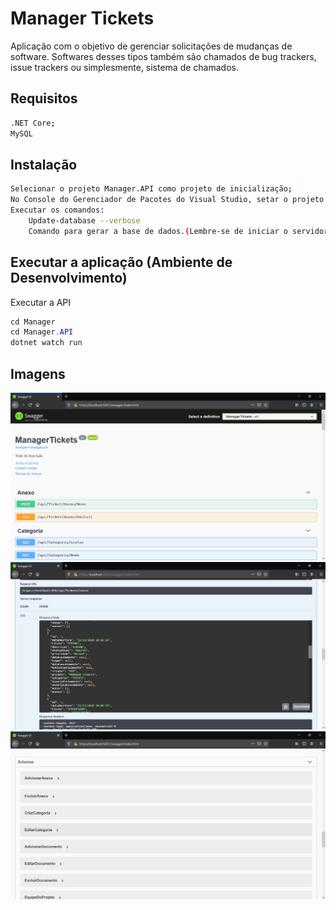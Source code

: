 # Manager Tickets

Aplicação com o objetivo de gerenciar solicitações de mudanças de software. Softwares desses tipos também são chamados de bug trackers,
issue trackers ou simplesmente, sistema de chamados.


## Requisitos

``` bash
.NET Core;
MySQL
```

## Instalação

``` bash
Selecionar o projeto Manager.API como projeto de inicialização;
No Console do Gerenciador de Pacotes do Visual Studio, setar o projeto padrão: Manager.Infra.Data
Executar os comandos:
	Update-database --verbose
	Comando para gerar a base de dados.(Lembre-se de iniciar o servidor do MySQL)
```


## Executar a aplicação (Ambiente de Desenvolvimento)

Executar a API
```cs
cd Manager
cd Manager.API
dotnet watch run

```


## Imagens
![alt text](https://github.com/WillianMz/Manager/blob/master/Docs/Imagens/Swagger.png)
![alt text](https://github.com/WillianMz/Manager/blob/master/Docs/Imagens/Resposta.png)
![alt text](https://github.com/WillianMz/Manager/blob/master/Docs/Imagens/Schemas.png)
